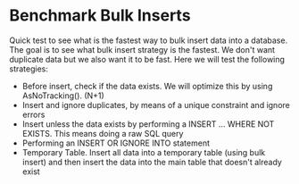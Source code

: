 # Benchmark Bulk Inserts
Quick test to see what is the fastest way to bulk insert data into a database.
The goal is to see what bulk insert strategy is the fastest. 
We don't want duplicate data but we also want it to be fast.
Here we will test the following strategies:

* Before insert, check if the data exists. We will optimize this by using AsNoTracking(). (N+1)
* Insert and ignore duplicates, by means of a unique constraint and ignore errors
* Insert unless the data exists by performing a INSERT ... WHERE NOT EXISTS. This means doing a raw SQL query
* Performing an INSERT OR IGNORE INTO statement
* Temporary Table. Insert all data into a temporary table (using bulk insert) and then insert the data into the main table that doesn't already exist
